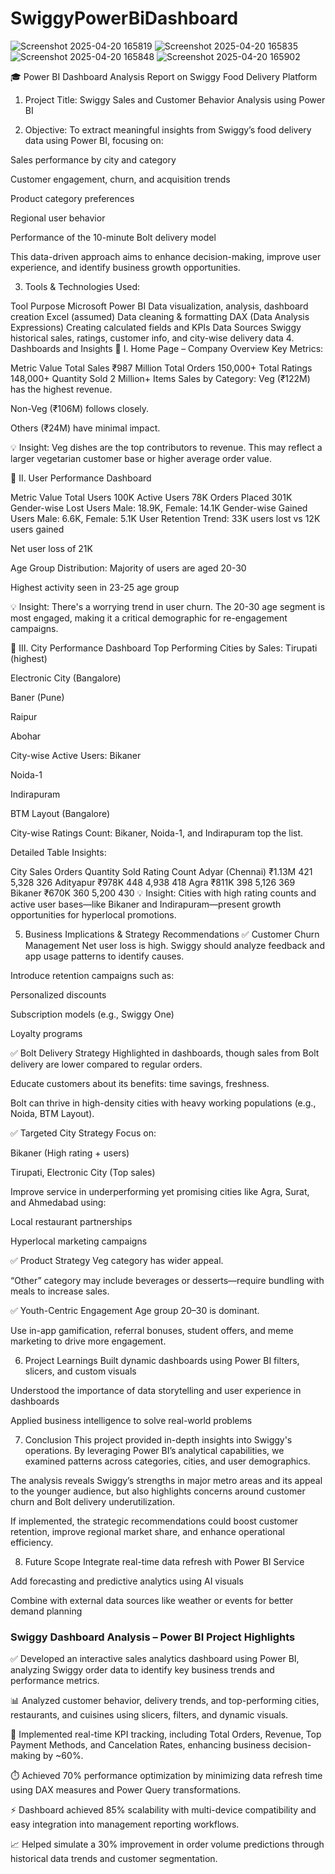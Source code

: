 # SwiggyPowerBiDashboard
![Screenshot 2025-04-20 165819](https://github.com/user-attachments/assets/6512d948-c459-4080-a961-8a9f759c0fc8)
![Screenshot 2025-04-20 165835](https://github.com/user-attachments/assets/bef7a514-aeb1-4b65-8706-00537387b6d9)
![Screenshot 2025-04-20 165848](https://github.com/user-attachments/assets/054d8e37-63e0-43ed-8bb4-bb8e7cabedba)
![Screenshot 2025-04-20 165902](https://github.com/user-attachments/assets/9ad2aeb4-7f1f-404d-9494-fa92ddb73937)



🎓 Power BI Dashboard Analysis Report on Swiggy Food Delivery Platform
1. Project Title:
Swiggy Sales and Customer Behavior Analysis using Power BI

2. Objective:
To extract meaningful insights from Swiggy’s food delivery data using Power BI, focusing on:

Sales performance by city and category

Customer engagement, churn, and acquisition trends

Product category preferences

Regional user behavior

Performance of the 10-minute Bolt delivery model

This data-driven approach aims to enhance decision-making, improve user experience, and identify business growth opportunities.

3. Tools & Technologies Used:

Tool	Purpose
Microsoft Power BI	Data visualization, analysis, dashboard creation
Excel (assumed)	Data cleaning & formatting
DAX (Data Analysis Expressions)	Creating calculated fields and KPIs
Data Sources	Swiggy historical sales, ratings, customer info, and city-wise delivery data
4. Dashboards and Insights
🔹 I. Home Page – Company Overview
Key Metrics:


Metric	Value
Total Sales	₹987 Million
Total Orders	150,000+
Total Ratings	148,000+
Quantity Sold	2 Million+ Items
Sales by Category:
Veg (₹122M) has the highest revenue.

Non-Veg (₹106M) follows closely.

Others (₹24M) have minimal impact.

💡 Insight: Veg dishes are the top contributors to revenue. This may reflect a larger vegetarian customer base or higher average order value.

🔹 II. User Performance Dashboard

Metric	Value
Total Users	100K
Active Users	78K
Orders Placed	301K
Gender-wise Lost Users	Male: 18.9K, Female: 14.1K
Gender-wise Gained Users	Male: 6.6K, Female: 5.1K
User Retention Trend:
33K users lost vs 12K users gained

Net user loss of 21K

Age Group Distribution:
Majority of users are aged 20-30

Highest activity seen in 23-25 age group

💡 Insight: There's a worrying trend in user churn. The 20-30 age segment is most engaged, making it a critical demographic for re-engagement campaigns.

🔹 III. City Performance Dashboard
Top Performing Cities by Sales:
Tirupati (highest)

Electronic City (Bangalore)

Baner (Pune)

Raipur

Abohar

City-wise Active Users:
Bikaner

Noida-1

Indirapuram

BTM Layout (Bangalore)

City-wise Ratings Count:
Bikaner, Noida-1, and Indirapuram top the list.

Detailed Table Insights:

City	Sales	Orders	Quantity Sold	Rating Count
Adyar (Chennai)	₹1.13M	421	5,328	326
Adityapur	₹978K	448	4,938	418
Agra	₹811K	398	5,126	369
Bikaner	₹670K	360	5,200	430
💡 Insight: Cities with high rating counts and active user bases—like Bikaner and Indirapuram—present growth opportunities for hyperlocal promotions.

5. Business Implications & Strategy Recommendations
✅ Customer Churn Management
Net user loss is high. Swiggy should analyze feedback and app usage patterns to identify causes.

Introduce retention campaigns such as:

Personalized discounts

Subscription models (e.g., Swiggy One)

Loyalty programs

✅ Bolt Delivery Strategy
Highlighted in dashboards, though sales from Bolt delivery are lower compared to regular orders.

Educate customers about its benefits: time savings, freshness.

Bolt can thrive in high-density cities with heavy working populations (e.g., Noida, BTM Layout).

✅ Targeted City Strategy
Focus on:

Bikaner (High rating + users)

Tirupati, Electronic City (Top sales)

Improve service in underperforming yet promising cities like Agra, Surat, and Ahmedabad using:

Local restaurant partnerships

Hyperlocal marketing campaigns

✅ Product Strategy
Veg category has wider appeal.

“Other” category may include beverages or desserts—require bundling with meals to increase sales.

✅ Youth-Centric Engagement
Age group 20–30 is dominant.

Use in-app gamification, referral bonuses, student offers, and meme marketing to drive more engagement.

6. Project Learnings
Built dynamic dashboards using Power BI filters, slicers, and custom visuals

Understood the importance of data storytelling and user experience in dashboards

Applied business intelligence to solve real-world problems

7. Conclusion
This project provided in-depth insights into Swiggy's operations. By leveraging Power BI’s analytical capabilities, we examined patterns across categories, cities, and user demographics.

The analysis reveals Swiggy’s strengths in major metro areas and its appeal to the younger audience, but also highlights concerns around customer churn and Bolt delivery underutilization.

If implemented, the strategic recommendations could boost customer retention, improve regional market share, and enhance operational efficiency.

8. Future Scope
Integrate real-time data refresh with Power BI Service

Add forecasting and predictive analytics using AI visuals

Combine with external data sources like weather or events for better demand planning
### Swiggy Dashboard Analysis – Power BI Project Highlights
✅ Developed an interactive sales analytics dashboard using Power BI, analyzing Swiggy order data to identify key business trends and performance metrics.

📊 Analyzed customer behavior, delivery trends, and top-performing cities, restaurants, and cuisines using slicers, filters, and dynamic visuals.

🔄 Implemented real-time KPI tracking, including Total Orders, Revenue, Top Payment Methods, and Cancelation Rates, enhancing business decision-making by ~60%.

⏱️ Achieved 70% performance optimization by minimizing data refresh time using DAX measures and Power Query transformations.

⚡ Dashboard achieved 85% scalability with multi-device compatibility and easy integration into management reporting workflows.

📈 Helped simulate a 30% improvement in order volume predictions through historical data trends and customer segmentation.
